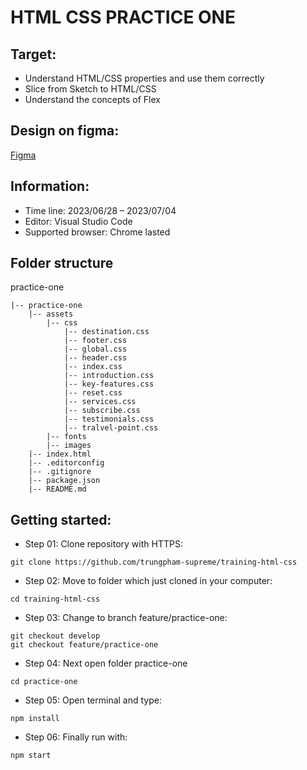 # HTML CSS PRACTICE ONE

## Target:

- Understand HTML/CSS properties and use them correctly
- Slice from Sketch to HTML/CSS
- Understand the concepts of Flex

## Design on figma:

[Figma](<https://www.figma.com/file/SkuEO6OmYTTEgcIHUyXXko/Responsive-Web-Design-in-Figma-(Community)?node-id=1156%3A1026&mode=dev>)

## Information:

- Time line: 2023/06/28 – 2023/07/04
- Editor: Visual Studio Code
- Supported browser: Chrome lasted

## Folder structure

practice-one

~~~
|-- practice-one
    |-- assets
        |-- css
            |-- destination.css
            |-- footer.css
            |-- global.css
            |-- header.css
            |-- index.css
            |-- introduction.css
            |-- key-features.css
            |-- reset.css
            |-- services.css
            |-- subscribe.css
            |-- testimonials.css
            |-- tralvel-point.css
        |-- fonts
        |-- images
    |-- index.html
    |-- .editorconfig
    |-- .gitignore
    |-- package.json
    |-- README.md
~~~

## Getting started:

- Step 01: Clone repository with HTTPS:
~~~
git clone https://github.com/trungpham-supreme/training-html-css
~~~

- Step 02: Move to folder which just cloned in your computer:
~~~
cd training-html-css
~~~

- Step 03: Change to branch feature/practice-one:
~~~
git checkout develop
git checkout feature/practice-one
~~~

- Step 04: Next open folder practice-one
~~~
cd practice-one
~~~

- Step 05: Open terminal and type:
~~~
npm install
~~~

- Step 06: Finally run with:
~~~
npm start
~~~
